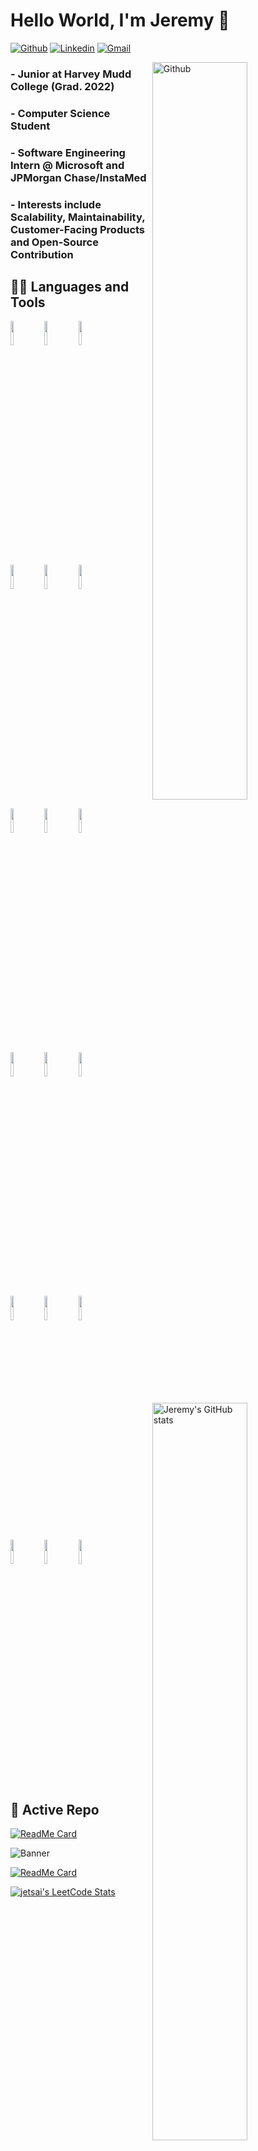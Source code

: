 # Hello World, I'm Jeremy 👋

[![Github](https://img.shields.io/badge/-Github-000?style=flat&logo=Github&logoColor=white)](https://github.com/JeremyTsaii)
[![Linkedin](https://img.shields.io/badge/-LinkedIn-blue?style=flat&logo=Linkedin&logoColor=white)](https://www.linkedin.com/in/jeremytsaii)
[![Gmail](https://img.shields.io/badge/-Gmail-c14438?style=flat&logo=Gmail&logoColor=white)](mailto:jeremytsai331@gmail.com)

<img width="55%" align="right" alt="Github" src="https://raw.githubusercontent.com/onimur/.github/master/.resources/git-header.svg" />

### - Junior at Harvey Mudd College (Grad. 2022)
### - Computer Science Student
### - Software Engineering Intern @ Microsoft and JPMorgan Chase/InstaMed
### - Interests include Scalability, Maintainability, Customer-Facing Products and Open-Source Contribution

## 👨‍💻 Languages and Tools
<p>
  <img width="55%" align="right" alt="Jeremy's GitHub stats" src="https://github-readme-stats.vercel.app/api?username=JeremyTsaii&count_private=true&show_icons=true&theme=tokyonight" />

  <code><img width="10%" src="https://www.vectorlogo.zone/logos/dotnet/dotnet-ar21.svg"></code>
  <code><img width="10%" src="https://www.vectorlogo.zone/logos/typescriptlang/typescriptlang-ar21.svg"></code>
  <code><img width="10%" src="https://www.vectorlogo.zone/logos/java/java-ar21.svg"></code>
  <br />
  <code><img width="10%" src="https://www.vectorlogo.zone/logos/javascript/javascript-ar21.svg"></code>
  <code><img width="10%" src="https://www.vectorlogo.zone/logos/python/python-ar21.svg"></code>
  <code><img width="10%" src="https://www.vectorlogo.zone/logos/reactjs/reactjs-ar21.svg"></code>
  <br />
  <code><img width="10%" src="https://www.vectorlogo.zone/logos/postgresql/postgresql-ar21.svg"></code>
  <code><img width="10%" src="https://www.vectorlogo.zone/logos/mysql/mysql-ar21.svg"></code>
  <code><img width="10%" src="https://www.vectorlogo.zone/logos/graphql/graphql-ar21.svg"></code>
  <br />
  <code><img width="10%" src="https://www.vectorlogo.zone/logos/getpostman/getpostman-ar21.svg"></code>
  <code><img width="10%" src="https://www.vectorlogo.zone/logos/travis-ci/travis-ci-ar21.svg"></code>
  <code><img width="10%" src="https://www.vectorlogo.zone/logos/circleci/circleci-ar21.svg"></code>
  <br />
  <code><img width="10%" src="https://www.vectorlogo.zone/logos/git-scm/git-scm-ar21.svg"></code>
  <code><img width="10%" src="https://www.vectorlogo.zone/logos/github/github-ar21.svg"></code>
  <code><img width="10%" src="https://www.vectorlogo.zone/logos/docker/docker-ar21.svg"></code>
  <br />
  <code><img width="10%" src="https://www.vectorlogo.zone/logos/netlify/netlify-ar21.svg"></code>
  <code><img width="10%" src="https://www.vectorlogo.zone/logos/heroku/heroku-ar21.svg"></code>
  <code><img width="10%" src="https://www.vectorlogo.zone/logos/hasuraio/hasuraio-ar21.svg"></code>
</p>

## 👀 Active Repo

[![ReadMe Card](https://github-readme-stats.vercel.app/api/pin/?username=JeremyTsaii&repo=hyperplanner&show_owner=true)](https://github.com/JeremyTsaii/hyperplanner)

![Banner](https://user-images.githubusercontent.com/44514622/105098661-43c04880-5a5f-11eb-833f-c545aa39a037.PNG)

[![ReadMe Card](https://github-readme-stats.vercel.app/api/pin/?username=JeremyTsaii&repo=leetcode-stats&show_owner=true)](https://github.com/JeremyTsaii/leetcode-stats)

[![jetsai's LeetCode Stats](https://leetcode-stats.vercel.app/api?username=jetsai&theme=Dark)](https://github.com/JeremyTsaii/leetcode-stats)

